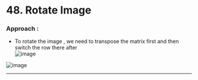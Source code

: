 # 48. Rotate Image

 
### Approach : 
- To rotate the image , we need to transpose the matrix first and then switch the row there after <br>
![image](https://github.com/Nikhilpra17/Leetcode-/assets/97670140/8fe05c4b-993a-4019-a550-ca5591cb12d2)<br>


![image](https://github.com/Nikhilpra17/Leetcode-/assets/97670140/75bab0a9-ad95-4f32-8323-138058532674)


___
